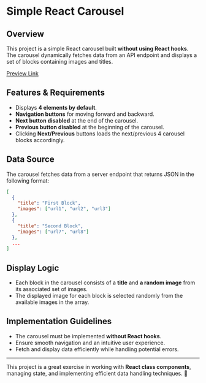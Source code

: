 # Simple React Carousel

## Overview

This project is a simple React carousel built **without using React hooks**. The carousel dynamically fetches data from an API endpoint and displays a set of blocks containing images and titles.

[Preview Link](https://www.loom.com/share/d0bc537eb8b146b8ba0d3cfcfb70d891)

## Features & Requirements
- Displays **4 elements by default**.
- **Navigation buttons** for moving forward and backward.
- **Next button disabled** at the end of the carousel.
- **Previous button disabled** at the beginning of the carousel.
- Clicking **Next/Previous** buttons loads the next/previous 4 carousel blocks accordingly.

## Data Source
The carousel fetches data from a server endpoint that returns JSON in the following format:

```json
[
  {
    "title": "First Block",
    "images": ["url1", "url2", "url3"]
  },
  {
    "title": "Second Block",
    "images": ["url7", "url8"]
  },
  ...
]
```

## Display Logic
- Each block in the carousel consists of a **title** and **a random image** from its associated set of images.
- The displayed image for each block is selected randomly from the available images in the array.

## Implementation Guidelines
- The carousel must be implemented **without React hooks**.
- Ensure smooth navigation and an intuitive user experience.
- Fetch and display data efficiently while handling potential errors.

---

This project is a great exercise in working with **React class components**, managing state, and implementing efficient data handling techniques. 🚀

